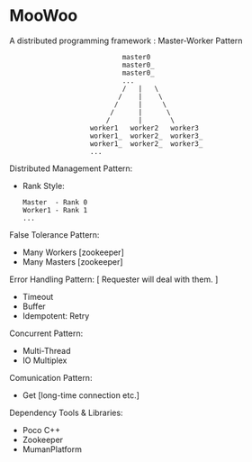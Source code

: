 MooWoo
======

A distributed programming framework : Master-Worker Pattern

								master0
								master0_
								master0_
								...
								/   |   \
							   /    |    \
							  /     |     \
							 /      |      \
							/       |       \
						worker1   worker2   worker3
						worker1_  worker2_  worker3_
						worker1_  worker2_  worker3_
						...


Distributed Management Pattern:
*	Rank Style:

		Master 	- Rank 0
		Worker1 - Rank 1
		...

False Tolerance Pattern:
*	Many Workers [zookeeper]
*	Many Masters [zookeeper]

Error Handling Pattern: [ Requester will deal with them. ]
*	Timeout
*	Buffer
*	Idempotent: Retry

Concurrent Pattern:
*	Multi-Thread
*   IO Multiplex

Comunication Pattern:
*	Get [long-time connection etc.]



Dependency Tools & Libraries:
*	Poco C++  
*	Zookeeper
*	MumanPlatform


